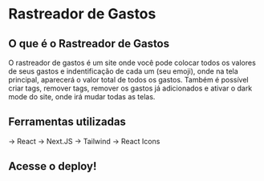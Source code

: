 # Rastreador de Gastos

## O que é o Rastreador de Gastos
O rastreador de gastos é um site onde você pode colocar todos os valores de seus gastos e indentificação de cada um (seu emoji), onde na tela principal, aparecerá o valor total de todos os gastos. Também é possível criar tags, remover tags, remover os gastos já adicionados e ativar o dark mode do site, onde irá mudar todas as telas. 

## Ferramentas utilizadas
-> React
-> Next.JS
-> Tailwind
-> React Icons

## Acesse o deploy!
